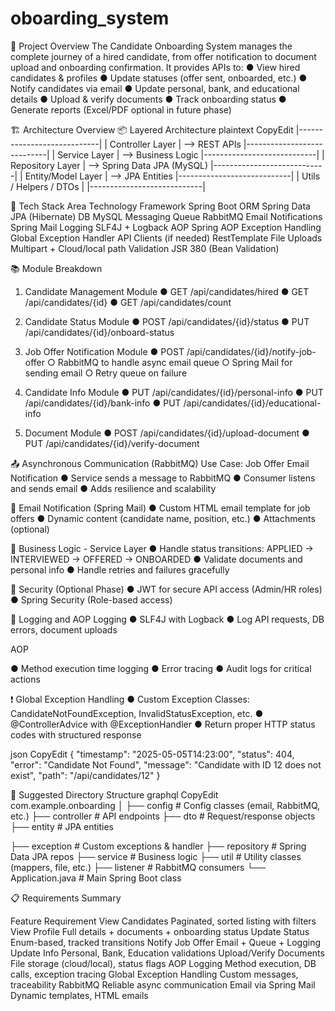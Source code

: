 ﻿# oboarding_system
 
📘 Project Overview
The Candidate Onboarding System manages the complete journey of a hired candidate, from
offer notification to document upload and onboarding confirmation. It provides APIs to:
● View hired candidates & profiles
● Update statuses (offer sent, onboarded, etc.)
● Notify candidates via email
● Update personal, bank, and educational details
● Upload & verify documents
● Track onboarding status
● Generate reports (Excel/PDF optional in future phase)

🏗 Architecture Overview
📦 Layered Architecture
plaintext
CopyEdit
|----------------------------|
| Controller Layer | --> REST APIs
|----------------------------|
| Service Layer | --> Business Logic
|----------------------------|
| Repository Layer | --> Spring Data JPA (MySQL)
|----------------------------|
| Entity/Model Layer | --> JPA Entities
|----------------------------|
| Utils / Helpers / DTOs |
|----------------------------|

🔧 Tech Stack
Area Technology
Framework Spring Boot
ORM Spring Data JPA (Hibernate)
DB MySQL
Messaging Queue RabbitMQ
Email Notifications Spring Mail
Logging SLF4J + Logback
AOP Spring AOP
Exception Handling Global Exception Handler
API Clients (if needed) RestTemplate
File Uploads Multipart + Cloud/local path
Validation JSR 380 (Bean Validation)

📚 Module Breakdown
1. Candidate Management Module
● GET /api/candidates/hired
● GET /api/candidates/{id}
● GET /api/candidates/count

2. Candidate Status Module
● POST /api/candidates/{id}/status
● PUT /api/candidates/{id}/onboard-status

3. Job Offer Notification Module
● POST /api/candidates/{id}/notify-job-offer
○ RabbitMQ to handle async email queue
○ Spring Mail for sending email
○ Retry queue on failure

4. Candidate Info Module
● PUT /api/candidates/{id}/personal-info
● PUT /api/candidates/{id}/bank-info
● PUT /api/candidates/{id}/educational-info

5. Document Module
● POST /api/candidates/{id}/upload-document
● PUT /api/candidates/{id}/verify-document

📤 Asynchronous Communication (RabbitMQ)
Use Case: Job Offer Email Notification
● Service sends a message to RabbitMQ
● Consumer listens and sends email
● Adds resilience and scalability

📩 Email Notification (Spring Mail)
● Custom HTML email template for job offers
● Dynamic content (candidate name, position, etc.)
● Attachments (optional)

🧠 Business Logic - Service Layer
● Handle status transitions: APPLIED → INTERVIEWED → OFFERED → ONBOARDED
● Validate documents and personal info
● Handle retries and failures gracefully

🔐 Security (Optional Phase)
● JWT for secure API access (Admin/HR roles)
● Spring Security (Role-based access)

📑 Logging and AOP
Logging
● SLF4J with Logback
● Log API requests, DB errors, document uploads

AOP

● Method execution time logging
● Error tracing
● Audit logs for critical actions

❗ Global Exception Handling
● Custom Exception Classes: CandidateNotFoundException,
InvalidStatusException, etc.
● @ControllerAdvice with @ExceptionHandler
● Return proper HTTP status codes with structured response

json
CopyEdit
{
"timestamp": "2025-05-05T14:23:00",
"status": 404,
"error": "Candidate Not Found",
"message": "Candidate with ID 12 does not exist",
"path": "/api/candidates/12"
}

📂 Suggested Directory Structure
graphql
CopyEdit
com.example.onboarding
│
├── config # Config classes (email, RabbitMQ, etc.)
├── controller # API endpoints
├── dto # Request/response objects
├── entity # JPA entities

├── exception # Custom exceptions & handler
├── repository # Spring Data JPA repos
├── service # Business logic
├── util # Utility classes (mappers, file, etc.)
├── listener # RabbitMQ consumers
└── Application.java # Main Spring Boot class

📋 Requirements Summary

Feature Requirement
View Candidates Paginated, sorted listing with filters
View Profile Full details + documents + onboarding status
Update Status Enum-based, tracked transitions
Notify Job Offer Email + Queue + Logging
Update Info Personal, Bank, Education validations
Upload/Verify Documents File storage (cloud/local), status flags
AOP Logging Method execution, DB calls, exception tracing
Global Exception Handling Custom messages, traceability
RabbitMQ Reliable async communication
Email via Spring Mail Dynamic templates, HTML emails
